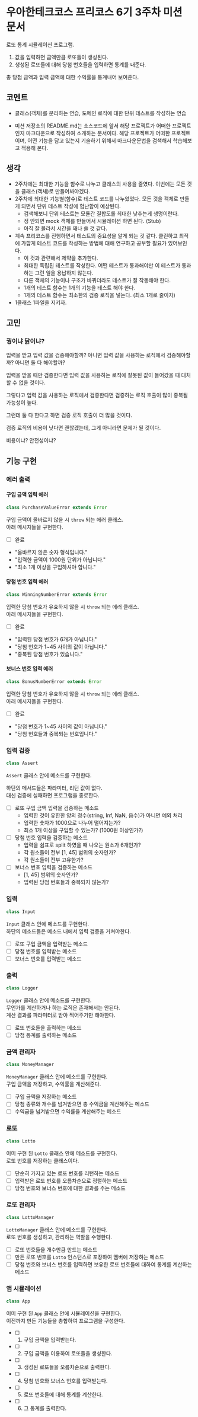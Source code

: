 # 우아한테크코스 프리코스 6기 3주차 미션 문서

로또 통계 시뮬레이션 프로그램.

1. 값을 입력하면 금액만큼 로또들이 생성된다.
2. 생성된 로또들에 대해 당첨 번호들을 입력하면 통계를 내준다.

총 당첨 금액과 입력 금액에 대한 수익률을 통계내어 보여준다.

## 코멘트

- 클래스(객체)를 분리하는 연습, 도메인 로직에 대한 단위 테스트를 작성하는 연습

- 미션 저장소의 README.md는 소스코드에 앞서 해당 프로젝트가 어떠한 프로젝트인지 마크다운으로 작성하여 소개하는 문서이다. 해당 프로젝트가 어떠한 프로젝트이며, 어떤 기능을 담고 있는지 기술하기 위해서 마크다운문법을 검색해서 학습해보고 적용해 본다.

## 생각

- 2주차에는 최대한 기능을 함수로 나누고 클래스의 사용을 줄였다. 이번에는 모든 것을 클래스(객체)로 만들어봐야겠다.
- 2주차에 최대한 기능별(함수)로 테스트 코드를 나누었었다. 모든 것을 객체로 만들게 되면서 단위 테스트 작성에 험난함이 예상된다.
  - 검색해보니 단위 테스트는 모듈간 결합도롤 최대한 낮추는게 생명이란다.
  - 정 안되면 mock 객체를 만들어서 시뮬레이션 하면 된다. (Stub)
  - 아직 잘 몰라서 시간을 꽤나 쓸 것 같다.
- 계속 프리코스를 진행하면서 테스트의 중요성을 알게 되는 것 같다. 클린하고 최적에 가깝게 테스트 코드를 작성하는 방법에 대해 연구하고 공부할 필요가 있어보인다.
  - 이 것과 관련해서 제약을 추가한다.
  - 최대한 독립된 테스트를 작성한다. 어떤 테스트가 통과해야만 이 테스트가 통과하는 그런 일을 용납하지 않는다.
  - 다른 객체의 기능이나 구조가 바뀌더라도 테스트가 잘 작동해야 한다.
  - 1개의 테스트 함수는 1개의 기능을 테스트 해야 한다.
  - 1개의 테스트 함수는 최소한의 검증 로직을 넣는다. (최소 1개로 줄이자)
- 1클래스 1파일을 지키자.

## 고민

### 꿩이냐 닭이냐?

입력을 받고 입력 값을 검증해야할까? 아니면 입력 값을 사용하는 로직에서 검증해야할까? 아니면 둘 다 해야할까?

입력을 받을 때만 검증한다면 입력 값을 사용하는 로직에 잘못된 값이 들어갔을 때 대처할 수 없을 것이다.

그렇다고 입력 값을 사용하는 로직에서 검증한다면 검증하는 로직 호출이 많이 중복될 가능성이 높다.

그런데 둘 다 한다고 하면 검증 로직 호출이 더 많을 것이다.

검증 로직의 비용이 낮다면 괜찮겠는데, 그게 아니라면 문제가 될 것이다.

비용이냐? 안전성이냐?

## 기능 구현

### 에러 출력

#### 구입 금액 입력 에러

```js
class PurchaseValueError extends Error
```

구입 금액이 올바르지 않을 시 `throw` 되는 에러 클래스.  
아래 메시지들을 구현한다.

- [ ] 완료
- "올바르지 않은 숫자 형식입니다."
- "입력한 금액이 1000원 단위가 아닙니다."
- "최소 1개 이상을 구입하셔야 합니다."

#### 당첨 번호 입력 에러

```js
class WinningNumberError extends Error
```

입력한 당첨 번호가 유효하지 않을 시 `throw` 되는 에러 클래스.  
아래 메시지들을 구현한다.

- [ ] 완료
- "입력된 당첨 번호가 6개가 아닙니다."
- "당첨 번호가 1~45 사이의 값이 아닙니다."
- "중복된 당첨 번호가 있습니다."

#### 보너스 번호 입력 에러

```js
class BonusNumberError extends Error
```

입력한 당첨 번호가 유효하지 않을 시 `throw` 되는 에러 클래스.  
아래 메시지들을 구현한다.

- [ ] 완료
- "당첨 번호가 1~45 사이의 값이 아닙니다."
- "당첨 번호들과 중복되는 번호입니다."

### 입력 검증

```js
class Assert
```

`Assert` 클래스 안에 메소드를 구현한다.

하단의 메서드들은 파라미터, 리턴 값이 없다.  
대신 검증에 실패하면 프로그램을 종료한다.

- [ ] 로또 구입 금액 입력을 검증하는 메소드
  - 입력한 것이 유한한 양의 정수(string, Inf, NaN, 음수)가 아니면 예외 처리
  - 입력한 숫자가 1000으로 나누어 떨어지는가?
  - 최소 1개 이상을 구입할 수 있는가? (1000원 이상인가?)
- [ ] 당첨 번호 입력을 검증하는 메소드
  - 입력을 쉼표로 split 하였을 때 나오는 원소가 6개인가?
  - 각 원소들이 전부 [1, 45] 범위의 숫자인가?
  - 각 원소들이 전부 고유한가?
- [ ] 보너스 번호 입력을 검증하는 메소드
  - [1, 45] 범위의 숫자인가?
  - 입력된 당첨 번호들과 중복되지 않는가?

### 입력

```js
class Input
```

`Input` 클래스 안에 메소드를 구현한다.  
하단의 메소드들은 메소드 내에서 입력 검증을 거쳐야한다.

- [ ] 로또 구입 금액을 입력받는 메소드
- [ ] 당첨 번호를 입력받는 메소드
- [ ] 보너스 번호를 입력받는 메소드

### 출력

```js
class Logger
```

`Logger` 클래스 안에 메소드를 구현한다.  
무언가를 계산하거나 하는 로직은 존재해서는 안된다.  
계산 결과를 파라미터로 받아 찍어주기만 해야한다.

- [ ] 로또 번호들을 출력하는 메소드
- [ ] 당첨 통계를 출력하는 메소드

### 금액 관리자

```js
class MoneyManager
```

`MoneyManager` 클래스 안에 메소드를 구현한다.  
구입 금액을 저장하고, 수익률을 계산해준다.

- [ ] 구입 금액을 저장하는 메소드
- [ ] 당첨 종류와 개수를 넘겨받으면 총 수익금을 계산해주는 메소드
- [ ] 수익금을 넘겨받으면 수익률을 계산해주는 메소드

### 로또

```js
class Lotto
```

이미 구현 된 `Lotto` 클래스 안에 메소드를 구현한다.  
로또 번호를 저장하는 클래스이다.

- [ ] 단순히 가지고 있는 로또 번호를 리턴하는 메소드
- [ ] 입력받은 로또 번호를 오름차순으로 정렬하는 메소드
- [ ] 당첨 번호와 보너스 번호에 대한 결과를 주는 메소드

### 로또 관리자

```js
class LottoManager
```

`LottoManager` 클래스 안에 메소드를 구현한다.  
로또 번호를 생성하고, 관리하는 역할을 수행한다.

- [ ] 로또 번호들을 개수만큼 만드는 메소드
- [ ] 만든 로또 번호를 `Lotto` 인스턴스로 포장하여 멤버에 저장하는 메소드
- [ ] 당첨 번호와 보너스 번호를 입력하면 보유한 로또 번호들에 대하여 통계를 계산하는 메소드

### 앱 시뮬레이션

```js
class App
```

이미 구현 된 `App` 클래스 안에 시뮬레이션을 구현한다.  
이전까지 만든 기능들을 총합하여 프로그램을 구성한다.

- [ ] 1. 구입 금액을 입력받는다.
- [ ] 2. 구입 금액을 이용하여 로또들을 생성한다.
- [ ] 3. 생성된 로또들을 오름차순으로 출력한다.
- [ ] 4. 당첨 번호와 보너스 번호를 입력받는다.
- [ ] 5. 로또 번호들에 대해 통계를 계산한다.
- [ ] 6. 그 통계를 출력한다.
